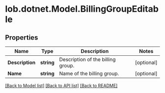 # lob.dotnet.Model.BillingGroupEditable

## Properties

Name | Type | Description | Notes
------------ | ------------- | ------------- | -------------
**Description** | **string** | Description of the billing group. | [optional] 
**Name** | **string** | Name of the billing group. | [optional] 

[[Back to Model list]](../README.md#documentation-for-models) [[Back to API list]](../README.md#documentation-for-api-endpoints) [[Back to README]](../README.md)

